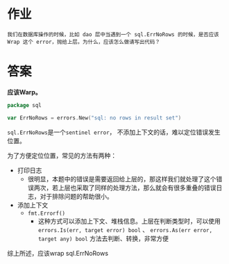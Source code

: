 # 作业

    我们在数据库操作的时候，比如 dao 层中当遇到一个 sql.ErrNoRows 的时候，是否应该 Wrap 这个 error，抛给上层。为什么，应该怎么做请写出代码？

# 答案

**应该Warp。**

```go
package sql

var ErrNoRows = errors.New("sql: no rows in result set")
```

`sql.ErrNoRows`是一个`sentinel error`， 不添加上下文的话，难以定位错误发生位置。

为了方便定位位置，常见的方法有两种：
- 打印日志
  - 很明显，本题中的错误是需要返回给上层的，那这样我们就处理了这个错误两次，若上层也采取了同样的处理方法，那么就会有很多重叠的错误日志，对于排除问题的帮助很小。
- 添加上下文
  - `fmt.Errorf()`
      - 这种方式可以添加上下文、堆栈信息。上层在判断类型时，可以使用 `errors.Is(err, target error) bool` 、 `errors.As(err error, target any) bool`
        方法去判断、转换，非常方便

综上所述，应该wrap sql.ErrNoRows